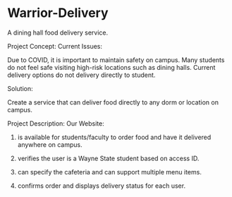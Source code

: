 # Warrior-Delivery
A dining hall food delivery service.

Project Concept:
Current Issues:

Due to COVID, it is important to maintain safety on campus. Many students do not feel safe visiting high-risk locations such as dining halls. 
Current delivery options do not delivery directly to student.

Solution:

Create a service that can deliver food directly to any dorm or location on campus.

Project Description:
Our Website:

1. is available for students/faculty to order food and have it delivered anywhere on campus.

2. verifies the user is a Wayne State student based on access ID.

3. can specify the cafeteria and can support multiple menu items.

4. confirms order and displays delivery status for each user.
